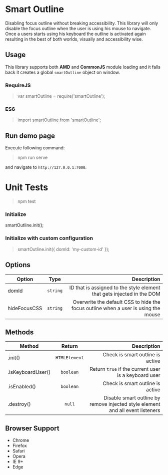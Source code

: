 # Smart Outline
Disabling focus outline without breaking accessibility.
This library will only disable the focus outline when the user is using his mouse
to navigate. Once a users starts using his keyboard the outline is activated again
resulting in the best of both worlds, visually and accessibility wise.

## Usage
This library supports both **AMD** and **CommonJS** module loading and it falls back
it creates a global `smartOutline` object on window.

### RequireJS
>var smartOutline = require('smartOutline');

### ES6
>import smartOutline from 'smartOutline';

## Run demo page
Execute following command:
>npm run serve

and navigate to `http://127.0.0.1:7000`.

# Unit Tests
>npm test

### Initialize
smartOutline.init();

### Initialize with custom configuration
>smartOutline.init({
>    domId: 'my-custom-id'
>});

## Options

| Option   |      Type      |  Description |
|----------|:-------------:|------:|
| domId | `string` | ID that is assigned to the style element that gets injected in the DOM |
| hideFocusCSS | `string` | Overwrite the default CSS to hide the focus outline when a user is using the mouse |

## Methods

| Method   |      Return      |  Description |
|----------|:-------------:|------:|
| .init() | `HTMLElement` | Check is smart outline is active |
| .isKeyboardUser() | `boolean` | Return `true` if the current user is a keyboard user |
| .isEnabled() | `boolean` | Check is smart outline is active |
| .destroy() | `null` | Disable smart outline by remove injected style element and all event listeners |

## Browser Support
* Chrome
* Firefox
* Safari
* Opera
* IE 9+
* Edge
